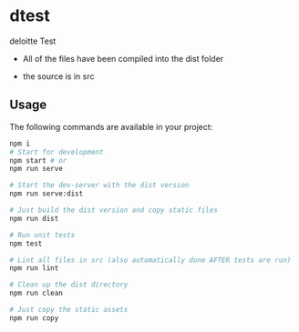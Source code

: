 # dtest
deloitte Test

* All of the files have been compiled into the dist folder

* the source is in src

## Usage
The following commands are available in your project:
```bash
npm i
# Start for development
npm start # or
npm run serve

# Start the dev-server with the dist version
npm run serve:dist

# Just build the dist version and copy static files
npm run dist

# Run unit tests
npm test

# Lint all files in src (also automatically done AFTER tests are run)
npm run lint

# Clean up the dist directory
npm run clean

# Just copy the static assets
npm run copy
```
